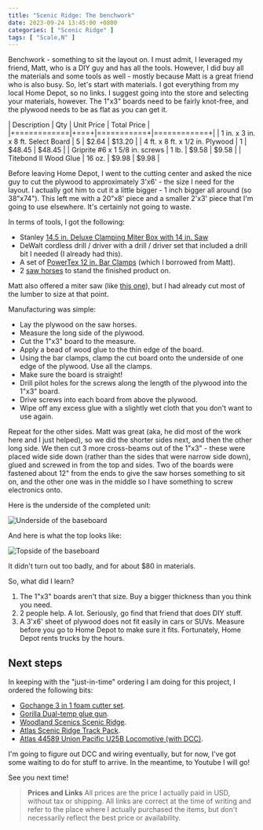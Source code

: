 ```yaml
---
title: "Scenic Ridge: The benchwork"
date: 2023-09-24 13:45:00 +0800
categories: [ "Scenic Ridge" ]
tags: [ "Scale,N" ]
---
```


Benchwork - something to sit the layout on.  I must admit, I leveraged my friend, Matt, who is a DIY guy and has all the tools.  However, I did buy all the materials and some tools as well - mostly because Matt is a great friend who is also busy.  So, let's start with materials.  I got everything from my local Home Depot, so no links.  I suggest going into the store and selecting your materials, however.  The 1"x3" boards need to be fairly knot-free, and the plywood needs to be as flat as you can get it.

| Description | Qty | Unit Price | Total Price |
|+============|+===+|===========+|============+|
| 1 in. x 3 in. x 8 ft. Select Board | 5 | $2.64 | $13.20 |
| 4 ft. x 8 ft. x 1/2 in. Plywood | 1 | $48.45 | $48.45 |
| Griprite #6 x 1 5/8 in. screws | 1 lb. | $9.58 | $9.58 |
| Titebond II Wood Glue | 16 oz. | $9.98 | $9.98 |

Before leaving Home Depot, I went to the cutting center and asked the nice guy to cut the plywood to approximately 3'x6' - the size I need for the layout.  I actually got him to cut it a little bigger - 1 inch bigger all around (so 38"x74").  This left me with a 20"x8' piece and a smaller 2'x3' piece that I'm going to use elsewhere.  It's certainly not going to waste.

In terms of tools, I got the following:

* Stanley [14.5 in. Deluxe Clamping Miter Box with 14 in. Saw](https://www.homedepot.com/p/Stanley-14-5-in-Deluxe-Clamping-Miter-Box-with-14-in-Saw-20-600D/100034395)
* DeWalt cordless drill / driver with a drill / driver set that included a drill bit I needed (I already had this).
* A set of [PowerTex 12 in. Bar Clamps](https://www.homedepot.com/p/POWERTEC-12-in-600-lbs-Bar-Clamp-Set-F-Clamp-w-3-in-Throat-Depth-4-Pack-71626/323252336) (which I borrowed from Matt).
* 2 [saw horses](https://www.homedepot.com/p/Signature-Development-24-in-W-x-29-in-H-Wooden-Sawhorse-378739/100029549) to stand the finished product on.

Matt also offered a miter saw (like [this one](https://www.homedepot.com/p/RYOBI-14-Amp-Corded-10-in-Compound-Miter-Saw-with-LED-Cutline-Indicator-TS1346/306939211)), but I had already cut most of the lumber to size at that point.

Manufacturing was simple:

* Lay the plywood on the saw horses.
* Measure the long side of the plywood.
* Cut the 1"x3" board to the measure.
* Apply a bead of wood glue to the thin edge of the board.
* Using the bar clamps, clamp the cut board onto the underside of one edge of the plywood.  Use all the clamps.
* Make sure the board is straight!
* Drill pilot holes for the screws along the length of the plywood into the 1"x3" board.
* Drive screws into each board from above the plywood.
* Wipe off any excess glue with a slightly wet cloth that you don't want to use again.

Repeat for the other sides. Matt was great (aka, he did most of the work here and I just helped), so we did the shorter sides next, and then the other long side. We then cut 3 more cross-beams out of the 1"x3" - these were placed wide side down (rather than the sides that were narrow side down), glued and screwed in from the top and sides.  Two of the boards were fastened about 12" from the ends to give the saw horses something to sit on, and the other one was in the middle so I have something to screw electronics onto.

Here is the underside of the completed unit:

![Underside of the baseboard](/assets/img/2023-09-24-img1.jpg)

And here is what the top looks like:

![Topside of the baseboard](/assets/img/2023-09-24-img2.jpg)

It didn't turn out too badly, and for about $80 in materials.

So, what did I learn?

1. The 1"x3" boards aren't that size.  Buy a bigger thickness than you think you need.
2. 2 people help.  A lot.  Seriously, go find that friend that does DIY stuff.
3. A 3'x6' sheet of plywood does not fit easily in cars or SUVs.  Measure before you go to Home Depot to make sure it fits. Fortunately, Home Depot rents trucks by the hours.

## Next steps

In keeping with the "just-in-time" ordering I am doing for this project, I ordered the following bits:

* [Gochange 3 in 1 foam cutter set](https://www.amazon.com/gp/product/B07H28SCC9).
* [Gorilla Dual-temp glue gun](https://www.amazon.com/gp/product/B07K791YRP).
* [Woodland Scenics Scenic Ridge](https://www.hobbytown.com/woodland-scenics-scenic-ridge-layout-kit-n-scale-woost1482/p291522).
* [Atlas Scenic Ridge Track Pack](https://www.trainz.com/products/atlas-2588-n-scale-scenic-ridge-track-pack).
* [Atlas 44589 Union Pacific U25B Locomotive (with DCC)](https://www.trainz.com/products/atlas-44589-n-union-pacific-u25b-ph-2a-locomotive-637-w-dcc-ln-box).

I'm going to figure out DCC and wiring eventually, but for now, I've got some waiting to do for stuff to arrive.  In the meantime, to Youtube I will go!

See you next time!

> **Prices and Links**
> All prices are the price I actually paid in USD, without tax or shipping.  All links are correct at the time of writing and refer to the place where I actually purchased the items, but don't necessarily reflect the best price or availability.
